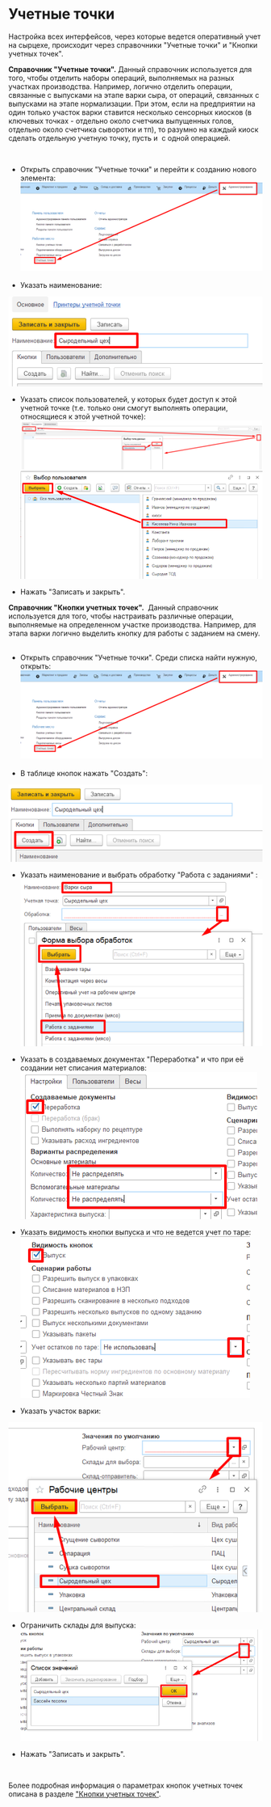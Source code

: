 **Учетные точки**
=================

Настройка всех интерфейсов, через которые ведется оперативный учет на
сырцехе, происходит через справочники "Учетные точки" и "Кнопки учетных
точек".



**Справочник "Учетные точки".** Данный справочник используется для того,
чтобы отделить наборы операций, выполняемых на разных участках
производства. Например, логично отделить операции, связанные с выпусками
на этапе варки сыра, от операций, связанных с выпусками на этапе
нормализации. При этом, если на предприятии на один только участок варки
ставится несколько сенсорных киосков (в ключевых точках - отдельно около
счетчика выпущенных голов, отдельно около счетчика сыворотки и тп), то
разумно на каждый киоск сделать отдельную учетную точку, пусть и  с
одной операцией.
 

 

-   Открыть справочник "Учетные точки" и перейти к созданию нового
    элемента:
    ![](AccountPoints.assets/drex_uchetnye_tochki_3_custom.png)
     
-   Указать наименование:

![](AccountPoints.assets/drex_uchetnye_tochki_3_custom_2.png)


-   Указать список пользователей, у которых будет доступ к этой учетной
    точке (т.е. только они смогут выполнять операции, относящиеся к этой
    учетной точке):
    ![](AccountPoints.assets/drex_uchetnye_tochki_3_custom_3.png)
    ![](AccountPoints.assets/drex_uchetnye_tochki_3_custom_4.png)
    
    
-   Нажать "Записать и закрыть".


**Справочник "Кнопки учетных точек".**  Данный справочник
используется для того, чтобы настраивать различные операции,
выполняемые на определенном участке производства. Например, для
этапа варки логично выделить кнопку для работы с заданием на смену.
     

-   Открыть справочник "Учетные точки". Среди списка найти нужную,
    открыть:
    ![](AccountPoints.assets/drex_uchetnye_tochki_3_custom.png)
     
-   В таблице кнопок нажать "Создать":


![](AccountPoints.assets/drex_uchetnye_tochki_3_custom_5.png)


-   Указать наименование и выбрать обработку "Работа с заданиями" :
    ![](AccountPoints.assets/drex_uchetnye_tochki_3_custom_6.png)


-   Указать в создаваемых документах "Переработка" и что при её создании
    нет списания материалов:
    ![](AccountPoints.assets/drex_uchetnye_tochki_3_custom_7.png)


-   Указать видимость кнопки выпуска и что не ведется учет по таре:
    ![](AccountPoints.assets/drex_uchetnye_tochki_3_custom_8.png)


-   Указать участок варки:


![](AccountPoints.assets/drex_uchetnye_tochki_3_custom_9.png)


-   Ограничить склады для выпуска:
    ![](AccountPoints.assets/drex_uchetnye_tochki_3_custom_10.png)


-   Нажать "Записать и закрыть".

 

Более подробная информация о параметрах кнопок учетных точек описана в
разделе ["Кнопки учетных точек"](../../../../CommonInformation/Handbooks/ButtonOfAccountPoint/readme.md).

